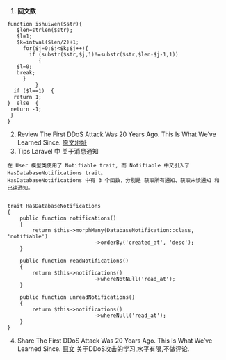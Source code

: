 1. **回文数**
```
function ishuiwen($str){   
   $len=strlen($str);   
   $l=1;   
   $k=intval($len/2)+1;   
     for($j=0;$j<$k;$j++){   
       if (substr($str,$j,1)!=substr($str,$len-$j-1,1))   
          {   
   $l=0;   
   break;   
     }   
         }   
  if ($l==1)  {   
  return 1;     
}  else  {    
 return -1;      
 }     
}       
```
2. Review
    The First DDoS Attack Was 20 Years Ago. This Is What We’ve Learned Since. [原文地址](https://medium.com/mit-technology-review/the-first-ddos-attack-was-20-years-ago-this-is-what-weve-learned-since-94a0b6e7f5fc)
3. Tips
Laravel 中 关于消息通知
```
在 User 模型类使用了 Notifiable trait, 而 Notifiable 中又引入了 HasDatabaseNotifications trait。
HasDatabaseNotifications 中有 3 个函数，分别是 获取所有通知、获取未读通知 和 已读通知。


trait HasDatabaseNotifications
{
    public function notifications()
    {
        return $this->morphMany(DatabaseNotification::class, 'notifiable')
                            ->orderBy('created_at', 'desc');
    }

    public function readNotifications()
    {
        return $this->notifications()
                            ->whereNotNull('read_at');
    }

    public function unreadNotifications()
    {
        return $this->notifications()
                            ->whereNull('read_at');
    }
}
```
4. Share
   The First DDoS Attack Was 20 Years Ago. This Is What We’ve Learned Since. [原文](https://medium.com/mit-technology-review/the-first-ddos-attack-was-20-years-ago-this-is-what-weve-learned-since-94a0b6e7f5fc)
   关于DDoS攻击的学习,水平有限,不做评论.
   